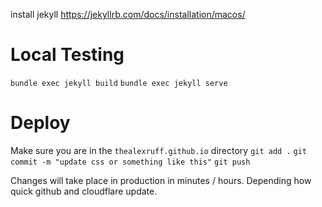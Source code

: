 install jekyll https://jekyllrb.com/docs/installation/macos/

# Local Testing
`bundle exec jekyll build`
`bundle exec jekyll serve`

# Deploy
Make sure you are in the `thealexruff.github.io` directory
`git add .`
`git commit -m "update css or something like this"`
`git push`

Changes will take place in production in minutes / hours. Depending how quick github and cloudflare update.

